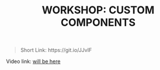 <h1 align="center"> WORKSHOP: CUSTOM COMPONENTS </h1>
    <br>

<blockquote>
    <p>
        Short Link: https://git.io/JJvIF
    </p>
</blockquote>

<p>
Video link: <a href='#'> will be here</a>
</p>
